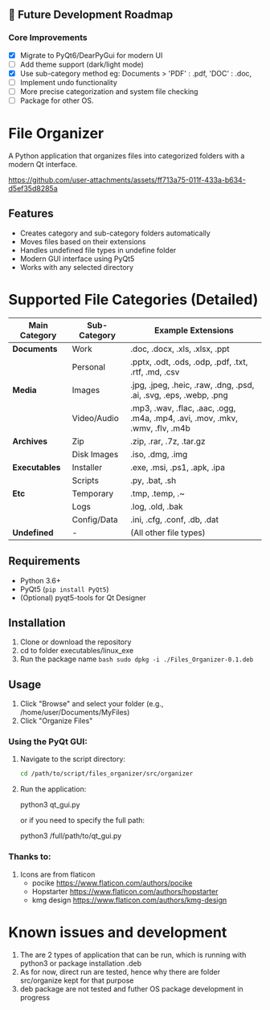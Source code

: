 ## 🚀 Future Development Roadmap

### **Core Improvements**

- [x] Migrate to PyQt6/DearPyGui for modern UI
- [ ] Add theme support (dark/light mode)
- [x] Use sub-category method eg: Documents > 'PDF' : .pdf, 'DOC' : .doc,
- [ ] Implement undo functionality
- [ ] More precise categorization and system file checking
- [ ] Package for other OS.

# File Organizer

A Python application that organizes files into categorized folders with a modern Qt interface.

https://github.com/user-attachments/assets/ff713a75-011f-433a-b634-d5ef35d8285a

## Features

- Creates category and sub-category folders automatically
- Moves files based on their extensions
- Handles undefined file types in undefine folder
- Modern GUI interface using PyQt5
- Works with any selected directory

# Supported File Categories (Detailed)

| Main Category   | Sub-Category | Example Extensions                                                            |
| --------------- | ------------ | ----------------------------------------------------------------------------- |
| **Documents**   | Work         | .doc, .docx, .xls, .xlsx, .ppt                                                |
|                 | Personal     | .pptx, .odt, .ods, .odp, .pdf, .txt, .rtf, .md, .csv                          |
| **Media**       | Images       | .jpg, .jpeg, .heic, .raw, .dng, .psd, .ai, .svg, .eps, .webp, .png            |
|                 | Video/Audio  | .mp3, .wav, .flac, .aac, .ogg, .m4a, .mp4, .avi, .mov, .mkv, .wmv, .flv, .m4b |
| **Archives**    | Zip          | .zip, .rar, .7z, .tar.gz                                                      |
|                 | Disk Images  | .iso, .dmg, .img                                                              |
| **Executables** | Installer    | .exe, .msi, .ps1, .apk, .ipa                                                  |
|                 | Scripts      | .py, .bat, .sh                                                                |
| **Etc**         | Temporary    | .tmp, .temp, .~                                                               |
|                 | Logs         | .log, .old, .bak                                                              |
|                 | Config/Data  | .ini, .cfg, .conf, .db, .dat                                                  |
| **Undefined**   | -            | (All other file types)                                                        |

## Requirements

- Python 3.6+
- PyQt5 (`pip install PyQt5`)
- (Optional) pyqt5-tools for Qt Designer

## Installation

1. Clone or download the repository
2. cd to folder executables/linux_exe
3. Run the package name ```bash sudo dpkg -i ./Files_Organizer-0.1.deb```


## Usage

1. Click "Browse" and select your folder (e.g., /home/user/Documents/MyFiles)
2. Click "Organize Files"

### Using the PyQt GUI:

1. Navigate to the script directory:

   ```bash
   cd /path/to/script/files_organizer/src/organizer

   ```

2. Run the application:

   python3 qt_gui.py

   or if you need to specify the full path:

   python3 /full/path/to/qt_gui.py

### Thanks to: 

1. Icons are from flaticon
   - pocike https://www.flaticon.com/authors/pocike
   - Hopstarter https://www.flaticon.com/authors/hopstarter
   - kmg design https://www.flaticon.com/authors/kmg-design


# Known issues and development

1. The are 2 types of application that can be run, which is running with python3 or package installation .deb
2. As for now, direct run are tested, hence why there are folder src/organize kept for that purpose
3. deb package are not tested and futher OS package development in progress

